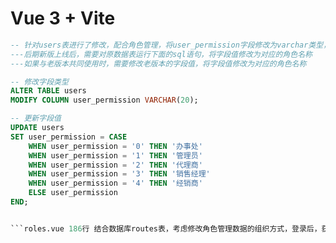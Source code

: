 # Vue 3 + Vite


```sql
-- 针对users表进行了修改，配合角色管理，将user_permission字段修改为varchar类型，方便管理,同时将字段值修改为对应的角色名称
---后期新版上线后，需要对原数据表运行下面的sql语句，将字段值修改为对应的角色名称
---如果与老版本共同使用时，需要修改老版本的字段值，将字段值修改为对应的角色名称

-- 修改字段类型
ALTER TABLE users
MODIFY COLUMN user_permission VARCHAR(20);

-- 更新字段值
UPDATE users
SET user_permission = CASE
    WHEN user_permission = '0' THEN '办事处'
    WHEN user_permission = '1' THEN '管理员'
    WHEN user_permission = '2' THEN '代理商'
    WHEN user_permission = '3' THEN '销售经理'
    WHEN user_permission = '4' THEN '经销商'
    ELSE user_permission
END;


```roles.vue 186行 结合数据库routes表，考虑修改角色管理数据的组织方式，登录后，获取用户的权限，根据权限，获取对应的路由，然后渲染路由菜单
